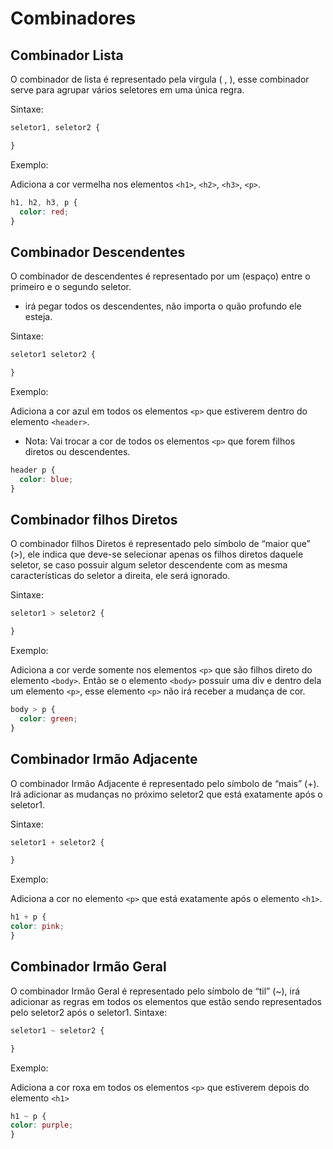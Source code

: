 # Combinadores

## Combinador Lista
O combinador de lista é representado pela virgula ( , ), esse combinador serve para agrupar vários seletores em uma única regra.

Sintaxe:

```css
seletor1, seletor2 {

}
```

Exemplo:

Adiciona a cor vermelha nos elementos `<h1>`, `<h2>`, `<h3>`, `<p>`.

```css
h1, h2, h3, p {
  color: red;
}
```

## Combinador Descendentes

O combinador de descendentes é representado por um (espaço) entre o primeiro e o segundo seletor.

* irá pegar todos os descendentes, não importa o quão profundo ele esteja.

Sintaxe:

```css
seletor1 seletor2 {

}
```

Exemplo:

Adiciona a cor azul em todos os elementos `<p>` que estiverem dentro do elemento `<header>`.

* Nota: Vai trocar a cor de todos os elementos `<p>` que forem filhos diretos ou descendentes.

```css
header p {
  color: blue;
}
```

## Combinador filhos Diretos

O combinador filhos Diretos é representado pelo símbolo de “maior que” (>), ele indica que deve-se selecionar apenas os filhos diretos daquele seletor, se caso possuir algum seletor descendente com as mesma características do seletor a direita, ele será ignorado.

Sintaxe:

```css
seletor1 > seletor2 {

}
```

Exemplo:

Adiciona a cor verde somente nos elementos `<p>` que são filhos direto do elemento `<body>`. Então se o elemento `<body>` possuir uma div e dentro dela um elemento `<p>`, esse elemento `<p>` não irá receber a mudança de cor.

```css
body > p {
  color: green;
}
```

## Combinador Irmão Adjacente

O combinador Irmão Adjacente é representado pelo símbolo de “mais” (+). Irá adicionar as mudanças no próximo seletor2 que está exatamente após o seletor1.

Sintaxe:

```css
seletor1 + seletor2 {

}
```

Exemplo:

Adiciona a cor no elemento `<p>` que está exatamente após o elemento `<h1>`.

```css
h1 + p {
color: pink;
}
```

## Combinador Irmão Geral

O combinador Irmão Geral é representado pelo símbolo de “til” (~), irá adicionar as regras em todos os elementos que estão sendo representados pelo seletor2 após o seletor1.
Sintaxe:

```css
seletor1 ~ seletor2 {

}
```

Exemplo:

Adiciona a cor roxa em todos os elementos `<p>` que estiverem depois do elemento `<h1>`

```css
h1 ~ p {
color: purple;
}
```
